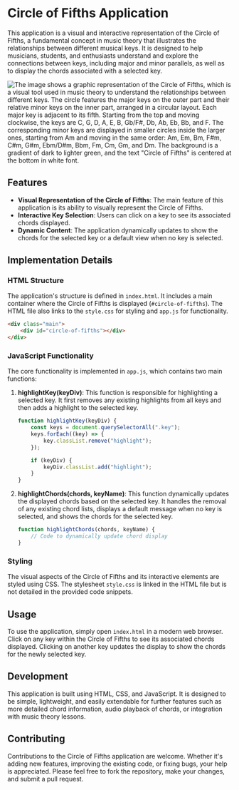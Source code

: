 # Circle of Fifths Application

This application is a visual and interactive representation of the Circle of Fifths, a fundamental concept in music theory that illustrates the relationships between different musical keys. It is designed to help musicians, students, and enthusiasts understand and explore the connections between keys, including major and minor parallels, as well as to display the chords associated with a selected key.

![The image shows a graphic representation of the Circle of Fifths, which is a visual tool used in music theory to understand the relationships between different keys. The circle features the major keys on the outer part and their relative minor keys on the inner part, arranged in a circular layout. Each major key is adjacent to its fifth. Starting from the top and moving clockwise, the keys are C, G, D, A, E, B, Gb/F#, Db, Ab, Eb, Bb, and F. The corresponding minor keys are displayed in smaller circles inside the larger ones, starting from Am and moving in the same order: Am, Em, Bm, F#m, C#m, G#m, Ebm/D#m, Bbm, Fm, Cm, Gm, and Dm. The background is a gradient of dark to lighter green, and the text "Circle of Fifths" is centered at the bottom in white font.](/screenshot.jpeg)

## Features

- **Visual Representation of the Circle of Fifths**: The main feature of this application is its ability to visually represent the Circle of Fifths.
- **Interactive Key Selection**: Users can click on a key to see its associated chords displayed.
- **Dynamic Content**: The application dynamically updates to show the chords for the selected key or a default view when no key is selected.

## Implementation Details

### HTML Structure

The application's structure is defined in `index.html`. It includes a main container where the Circle of Fifths is displayed (`#circle-of-fifths`). The HTML file also links to the `style.css` for styling and `app.js` for functionality.

```html
<div class="main">
    <div id="circle-of-fifths"></div>
</div>
```

### JavaScript Functionality

The core functionality is implemented in `app.js`, which contains two main functions:

1. **highlightKey(keyDiv)**: This function is responsible for highlighting a selected key. It first removes any existing highlights from all keys and then adds a highlight to the selected key.

    ```javascript
    function highlightKey(keyDiv) {
        const keys = document.querySelectorAll(".key");
        keys.forEach((key) => {
            key.classList.remove("highlight");
        });

        if (keyDiv) {
            keyDiv.classList.add("highlight");
        }
    }
    ```

2. **highlightChords(chords, keyName)**: This function dynamically updates the displayed chords based on the selected key. It handles the removal of any existing chord lists, displays a default message when no key is selected, and shows the chords for the selected key.

    ```javascript
    function highlightChords(chords, keyName) {
        // Code to dynamically update chord display
    }
    ```

### Styling

The visual aspects of the Circle of Fifths and its interactive elements are styled using CSS. The stylesheet `style.css` is linked in the HTML file but is not detailed in the provided code snippets.

## Usage

To use the application, simply open `index.html` in a modern web browser. Click on any key within the Circle of Fifths to see its associated chords displayed. Clicking on another key updates the display to show the chords for the newly selected key.

## Development

This application is built using HTML, CSS, and JavaScript. It is designed to be simple, lightweight, and easily extendable for further features such as more detailed chord information, audio playback of chords, or integration with music theory lessons.

## Contributing

Contributions to the Circle of Fifths application are welcome. Whether it's adding new features, improving the existing code, or fixing bugs, your help is appreciated. Please feel free to fork the repository, make your changes, and submit a pull request.